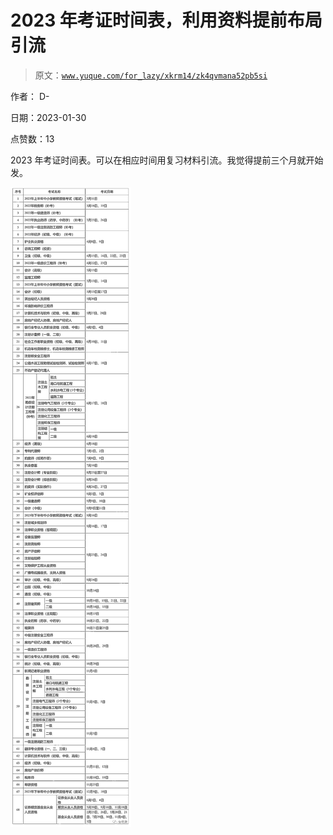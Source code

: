 # 2023 年考证时间表，利用资料提前布局引流

> 原文：[`www.yuque.com/for_lazy/xkrm14/zk4qvmana52pb5si`](https://www.yuque.com/for_lazy/xkrm14/zk4qvmana52pb5si)

作者： D- 

日期：2023-01-30 

点赞数：13 

2023 年考证时间表。可以在相应时间用复习材料引流。我觉得提前三个月就开始发。 

![](img/7863ad732dd18bed7410046f8346436d.png) 

